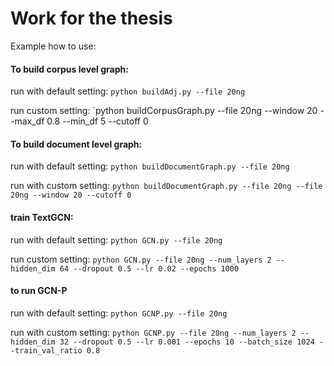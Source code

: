 # Work for the thesis
Example how to use:

#### To build corpus level graph:

run with default setting: `python buildAdj.py --file 20ng`

run custom setting: `python buildCorpusGraph.py --file 20ng --window 20 --max_df 0.8 --min_df 5 --cutoff 0

#### To build document level graph:

run with default setting: `python buildDocumentGraph.py --file 20ng`

run with custom setting: `python buildDocumentGraph.py --file 20ng --file 20ng --window 20 --cutoff 0
`

#### train TextGCN: 

run with default setting: `python GCN.py --file 20ng`

run custom setting: `python GCN.py --file 20ng --num_layers 2 --hidden_dim 64 --dropout 0.5 --lr 0.02 --epochs 1000
`

#### to run GCN-P

run with default setting: `python GCNP.py --file 20ng`

run with custom setting: `python GCNP.py --file 20ng --num_layers 2 --hidden_dim 32 --dropout 0.5 --lr 0.001 --epochs 10 --batch_size 1024 --train_val_ratio 0.8`

